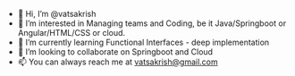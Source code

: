 - 👋 Hi, I’m @vatsakrish
- 👀 I’m interested in Managing teams and Coding, be it Java/Springboot or Angular/HTML/CSS or cloud.
- 🌱 I’m currently learning Functional Interfaces - deep implementation
- 💞️ I’m looking to collaborate on Springboot and Cloud
- 📫 You can always reach me at vatsakrish@gmail.com

<!---
vatsakrish/vatsakrish is a ✨ special ✨ repository because its `README.md` (this file) appears on your GitHub profile.
You can click the Preview link to take a look at your changes.
--->
